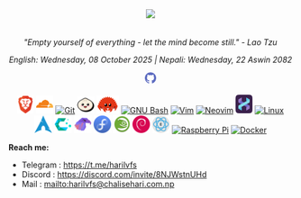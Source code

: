 <div align="center">

<img src="https://img.shields.io/badge/Distro-ArchLinux-cba6f7?style=for-the-badge&labelColor=11111b&color=9dc3ea&logo=arch-linux" />

</div>

<br>

<div align="center">


*"Empty yourself of everything - let the mind become still." - Lao Tzu*



*English: Wednesday, 08 October 2025 | Nepali: Wednesday, 22 Aswin 2082*


</div>

<div align="center">

<img src='https://github.com/harilvfs/assets/blob/main/harilvfs/noseek.png' width="20"> 

</div>

<br>

<div align="center">
<a href="https://brave.com/" target="_blank" rel="noreferrer"><img src="https://raw.githubusercontent.com/harilvfs/assets/refs/heads/main/harilvfs/brave-browser.png" width="30" height="31" alt="Brave-Browser" /></a> <a href="https://www.cloudflare.com/" target="_blank" rel="noreferrer"><img src="https://github.com/harilvfs/assets/blob/main/harilvfs/cloudflare.png" width="30" height="31" alt="Cloudflare" /></a> <a href="https://git-scm.com/" target="_blank" rel="noreferrer"><img src="https://raw.githubusercontent.com/danielcranney/readme-generator/main/public/icons/skills/git-colored.svg" width="30" height="30" alt="Git" /></a> <a href="https://bun.sh/" target="_blank" rel="noreferrer"><img src="https://raw.githubusercontent.com/harilvfs/assets/refs/heads/main/harilvfs/Bun.svg" width="30" height="30" alt="Bun" /></a> <a href="https://www.rust-lang.org/" target="_blank" rel="noreferrer"><img src="https://github.com/harilvfs/assets/blob/main/harilvfs/rust.png" width="40" height="31" alt="Rust" /></a> <a href="https://www.gnu.org/software/bash/" target="_blank" rel="noreferrer"><img src="https://raw.githubusercontent.com/danielcranney/readme-generator/main/public/icons/skills/gnubash-colored.svg" width="31" height="31" alt="GNU Bash" /></a> <a href="https://www.vim.org/" target="_blank" rel="noreferrer"><img src="https://raw.githubusercontent.com/danielcranney/readme-generator/main/public/icons/skills/vim-colored.svg" width="31" height="31" alt="Vim" /></a> <a href="https://neovim.io/" target="_blank" rel="noreferrer"><img src="https://raw.githubusercontent.com/danielcranney/readme-generator/main/public/icons/skills/neovim-colored.svg" width="31" height="31" alt="Neovim" /></a> <a href="https://helix-editor.com/" target="_blank" rel="noreferrer"><img src="https://github.com/harilvfs/assets/blob/main/harilvfs/helix.png" width="30" height="33" alt="helix" /></a> <a href="https://www.linux.org" target="_blank" rel="noreferrer"><img src="https://raw.githubusercontent.com/danielcranney/readme-generator/main/public/icons/skills/linux-colored.svg" width="31" height="31" alt="Linux" /></a> <a href="https://archlinux.org/" target="_blank" rel="noreferrer"><img src="https://github.com/harilvfs/assets/blob/main/harilvfs/archx.png" width="31" height="31" alt="archlinux" /></a> <a href="https://cachyos.org/" target="_blank" rel="noreferrer"><img src="https://raw.githubusercontent.com/harilvfs/assets/refs/heads/main/harilvfs/CachyOS.svg" width="31" height="31" alt="cachyos" /></a> <a href="https://garudalinux.org/" target="_blank" rel="noreferrer"><img src="https://raw.githubusercontent.com/harilvfs/assets/refs/heads/main/harilvfs/garuda-purple.png" width="31" height="31" alt="garudalinux" /></a> <a href="https://fedoraproject.org/" target="_blank" rel="noreferrer"><img src="https://github.com/harilvfs/assets/blob/main/harilvfs/fedora.png" width="31" height="31" alt="fedora" /></a> <a href="https://www.opensuse.org/" target="_blank" rel="noreferrer"><img src="https://raw.githubusercontent.com/harilvfs/assets/refs/heads/main/suse/opensuse.png" width="31" height="32" alt="openSUSE" /></a> <a href="https://www.debian.org/" target="_blank" rel="noreferrer"><img src="https://github.com/harilvfs/assets/blob/main/harilvfs/debianx.png" width="31" height="31" alt="Debian" /></a> <a href="https://electrum.org/" target="_blank" rel="noreferrer"><img src="https://raw.githubusercontent.com/harilvfs/assets/refs/heads/main/harilvfs/electrum.svg" width="31" height="31" alt="Electrum" /></a> <a href="https://www.raspberrypi.org/" target="_blank" rel="noreferrer"><img src="https://raw.githubusercontent.com/danielcranney/readme-generator/main/public/icons/skills/raspberrypi-colored.svg" width="31" height="31" alt="Raspberry Pi" /></a> <a href="https://www.docker.com/" target="_blank" rel="noreferrer"><img src="https://raw.githubusercontent.com/danielcranney/readme-generator/main/public/icons/skills/docker-colored.svg" width="31" height="31" alt="Docker" /></a>
</div>



<strong>Reach me:</strong>
- Telegram   : <https://t.me/harilvfs>
- Discord    : <https://discord.com/invite/8NJWstnUHd>
- Mail       : <mailto:harilvfs@chalisehari.com.np>
